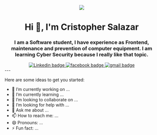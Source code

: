 <div id="header" align="center"> 
    <image src="https://media.giphy.com/media/RbDKaczqWovIugyJmW/giphy.gif" />
    <h1 align="center"> Hi 🤙, I'm Cristopher Salazar </h1>
    <h3 align="center"> I am a Software student, I have experience as Frontend, maintenance and prevention of computer equipment. I am learning Cyber Security because I           really like that topic. </h3>
</div>

<div id="badges" align="center">
    <a href="https://www.linkedin.com/in/cristopher-salazar-665831236/" target="_blank">
        <img src="https://img.shields.io/badge/Linkedin-go-0A66C2?style=for-the-badge&logo=Linkedin"
             alt="Linkedin badge" />
    </a>
    <a href="https://www.facebook.com/Cristopher.SalazarE/" target="_blank">
        <img src="https://img.shields.io/badge/facebook-go-1877F2?style=for-the-badge&logo=facebook"
             alt="facebook badge" />
    </a>
     <a href="mailto:luiski_cr7@hotmail.com?subject=Asunto del correo&body=Cuerpo del correo" target="_blank">
    <img src="https://img.shields.io/badge/gmail-send-EA4335?style=for-the-badge&logo=gmail" alt="gmail badge" />
</a>
</div> 
---

Here are some ideas to get you started:

- 🔭 I’m currently working on ...
- 🌱 I’m currently learning ...
- 👯 I’m looking to collaborate on ...
- 🤔 I’m looking for help with ...
- 💬 Ask me about ...
- 📫 How to reach me: ...
- 😄 Pronouns: ...
- ⚡ Fun fact: ...
